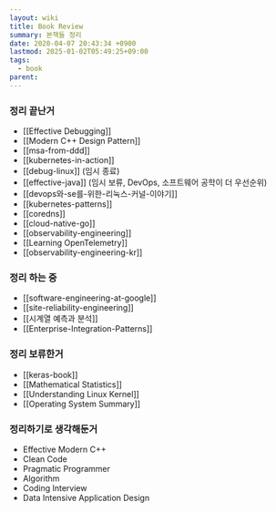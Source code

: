 ```yaml
---
layout: wiki
title: Book Review
summary: 본책들 정리
date: 2020-04-07 20:43:34 +0900
lastmod: 2025-01-02T05:49:25+09:00
tags:
  - book
parent: 
---
```


### 정리 끝난거
- [[Effective Debugging]]
- [[Modern C++ Design Pattern]]
- [[msa-from-ddd]]
- [[kubernetes-in-action]]
- [[debug-linux]] (임시 종료)
- [[effective-java]] (임시 보류, DevOps, 소프트웨어 공학이 더 우선순위)
- [[devops와-se를-위한-리눅스-커널-이야기]]
- [[kubernetes-patterns]]
- [[coredns]]
- [[cloud-native-go]]
- [[observability-engineering]]
- [[Learning OpenTelemetry]]
- [[observability-engineering-kr]]

### 정리 하는 중
- [[software-engineering-at-google]]
- [[site-reliability-engineering]]
- [[시계열 예측과 분석]]
- [[Enterprise-Integration-Patterns]]

### 정리 보류한거
- [[keras-book]]
- [[Mathematical Statistics]]
- [[Understanding Linux Kernel]]
- [[Operating System Summary]]

### 정리하기로 생각해둔거
 * Effective Modern C++
 * Clean Code
 * Pragmatic Programmer
 * Algorithm
 * Coding Interview
 * Data Intensive Application Design

